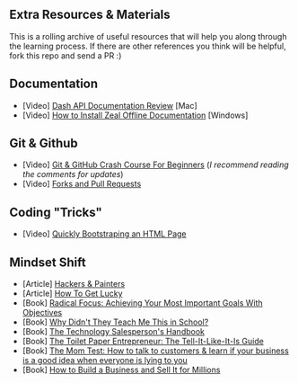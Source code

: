 ## Extra Resources & Materials
This is a rolling archive of useful resources that will help you along through the learning process. If there are other references you think will be helpful, fork this repo and send a PR :)

## Documentation
- [Video] [Dash API Documentation Review](https://www.youtube.com/watch?v=dvMzthdRA7k) [Mac]
- [Video] [How to Install Zeal Offline Documentation](https://www.youtube.com/watch?v=aWHDfKCwFxY) [Windows]

## Git & Github
- [Video] [Git & GitHub Crash Course For Beginners](https://www.youtube.com/watch?v=SWYqp7iY_Tc) (_I recommend reading the comments for updates_)
- [Video] [Forks and Pull Requests](https://www.youtube.com/watch?v=_NrSWLQsDL4)

## Coding "Tricks"
- [Video] [Quickly Bootstraping an HTML Page](https://www.berrycast.com/conversations/d1d63c6d-b976-559d-8acb-d5f3800303da/video-player)

## Mindset Shift
- [Article] [Hackers & Painters](http://www.paulgraham.com/hp.html)
- [Article] [How To Get Lucky](https://jjude.com/luck)
- [Book] [Radical Focus: Achieving Your Most Important Goals With Objectives](https://www.amazon.com/Radical-Focus-Achieving-Important-Objectives-ebook/dp/B01BFKJA0Y)
- [Book] [Why Didn't They Teach Me This in School?](https://www.amazon.com/Didnt-They-Teach-This-School/dp/1481027565/ref=sr_1_2?dchild=1&keywords=Why+Didn%27t+They+Teach+Me+This+in+School%3F&qid=1606994211&sr=8-2&tag=duc0c-20)
- [Book] [The Technology Salesperson's Handbook](https://www.amazon.com/Technology-Salespersons-Handbook-Lessons-Tactics/dp/0983406812/ref=sr_1_1?dchild=1&keywords=The+Technology+Salesperson%27s+Handbook&qid=1606917258&s=audible&sr=1-1)
- [Book] [The Toilet Paper Entrepreneur: The Tell-It-Like-It-Is Guide](https://www.amazon.com/The-Toilet-Paper-Entrepreneur-audiobook/dp/B00FLLJTR8/ref=sr_1_2?dchild=1&keywords=The+Toilet+Paper+Entrepreneur%3A+The+Tell-It-Like-It-Is+Guide&qid=1606917247&sr=8-2)
- [Book] [The Mom Test: How to talk to customers & learn if your business is a good idea when everyone is lying to you](https://www.amazon.com/Mom-Test-customers-business-everyone-ebook/dp/B01H4G2J1U/ref=sr_1_1?dchild=1&keywords=The+Mom+Test%3A+How+to+Talk+to+Customers+%26+Learn+if+Your+Business&qid=1606917226&sr=8-1)
- [Book] [How to Build a Business and Sell It for Millions](https://www.amazon.com/How-Build-Business-Sell-Millions-ebook/dp/B003BQZ82U/ref=sr_1_1?dchild=1&keywords=How+to+Build+a+Business+and+Sell+It+for+Millions&qid=1606917211&sr=8-1&tag=duc0c-20)